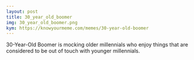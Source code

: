 ```yaml
---
layout: post
title: 30_year_old_boomer
img: 30_year_old_boomer.png
kym: https://knowyourmeme.com/memes/30-year-old-boomer
---
```

30-Year-Old Boomer is mocking older millennials who enjoy things that are considered to be out of touch with younger millennials.
